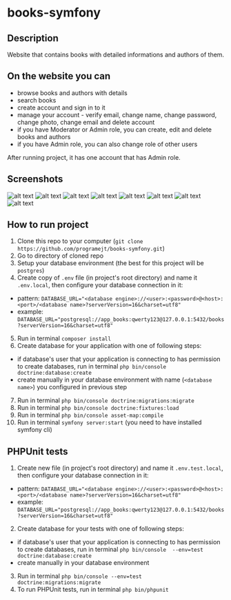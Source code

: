 # books-symfony

## Description
Website that contains books with detailed informations and authors of them.

## On the website you can
- browse books and authors with details
- search books
- create account and sign in to it
- manage your account - verify email, change name, change password, change photo, change email and delete account
- if you have Moderator or Admin role, you can create, edit and delete books and authors
- if you have Admin role, you can also change role of other users

After running project, it has one account that has Admin role.


## Screenshots
![alt text](https://github.com/programejt/books-symfony/blob/main/screenshots/screenshot-1.png)
![alt text](https://github.com/programejt/books-symfony/blob/main/screenshots/screenshot-2.png)
![alt text](https://github.com/programejt/books-symfony/blob/main/screenshots/screenshot-3.png)
![alt text](https://github.com/programejt/books-symfony/blob/main/screenshots/screenshot-4.png)
![alt text](https://github.com/programejt/books-symfony/blob/main/screenshots/screenshot-5.png)
![alt text](https://github.com/programejt/books-symfony/blob/main/screenshots/screenshot-6.png)
![alt text](https://github.com/programejt/books-symfony/blob/main/screenshots/screenshot-7.png)
![alt text](https://github.com/programejt/books-symfony/blob/main/screenshots/screenshot-8.png)


## How to run project

1. Clone this repo to your computer (`git clone https://github.com/programejt/books-symfony.git`)
2. Go to directory of cloned repo
3. Setup your database environment (the best for this project will be `postgres`)
4. Create copy of `.env` file (in project's root directory) and name it `.env.local`, then configure your database connection in it:
  - pattern: `DATABASE_URL="<database engine>://<user>:<password>@<host>:<port>/<database name>?serverVersion=16&charset=utf8"`
  - example: `DATABASE_URL="postgresql://app_books:qwerty123@127.0.0.1:5432/books?serverVersion=16&charset=utf8"`
5. Run in terminal `composer install`
6. Create database for your application with one of following steps:
  - if database's user that your application is connecting to has permission to create databases, run in terminal `php bin/console doctrine:database:create`
  - create manually in your database environment with name (`<database name>`) you configured in previous step
7. Run in terminal `php bin/console doctrine:migrations:migrate`
8. Run in terminal `php bin/console doctrine:fixtures:load`
9. Run in terminal `php bin/console asset-map:compile`
10. Run in terminal `symfony server:start` (you need to have installed symfony cli)


## PHPUnit tests
1. Create new file (in project's root directory) and name it `.env.test.local`, then configure your database connection in it:
  - pattern: `DATABASE_URL="<database engine>://<user>:<password>@<host>:<port>/<database name>?serverVersion=16&charset=utf8"`
  - example: `DATABASE_URL="postgresql://app_books:qwerty123@127.0.0.1:5432/books?serverVersion=16&charset=utf8"`
2. Create database for your tests with one of following steps:
  - if database's user that your application is connecting to has permission to create databases, run in terminal `php bin/console  --env=test doctrine:database:create`
  - create manually in your database environment
3. Run in terminal `php bin/console --env=test doctrine:migrations:migrate`
4. To run PHPUnit tests, run in terminal `php bin/phpunit`
